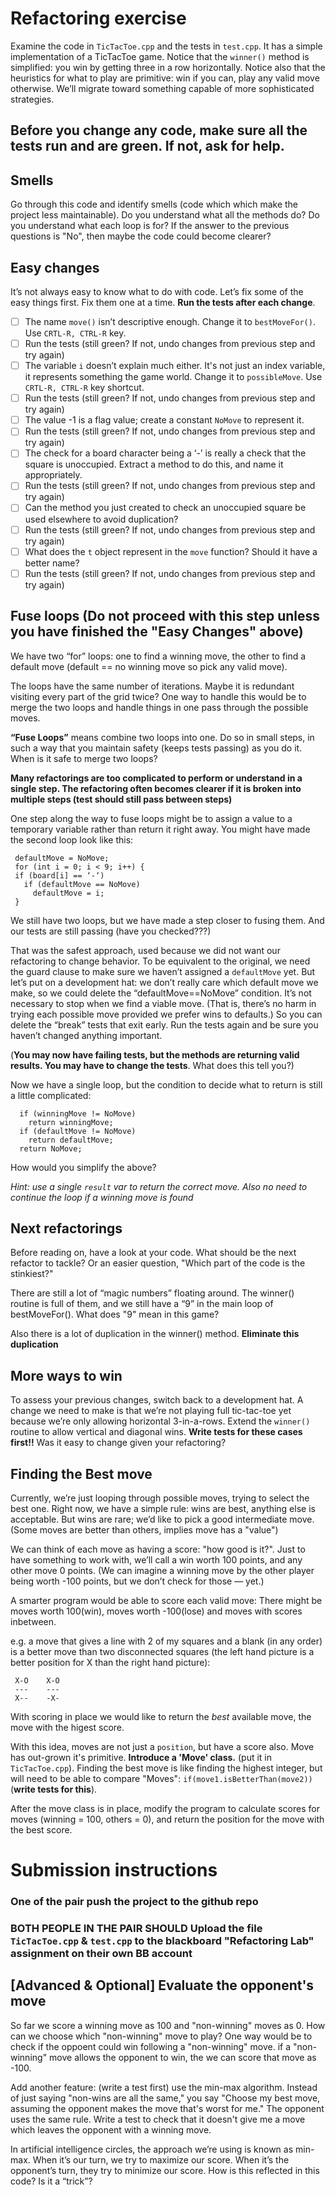# Refactoring exercise

Examine the code in `TicTacToe.cpp` and the tests in `test.cpp`. It has a simple implementation of a TicTacToe game.
Notice that the `winner()` method is simplified: you win by getting three in a row horizontally. 
Notice also that the heuristics for what to play are primitive: win if you can, play any valid move otherwise. 
We’ll migrate toward something capable of more sophisticated strategies.

## Before you change any code, make sure all the tests run and are green. If not, ask for help.

## Smells

Go through this code and identify smells (code which which make the project less maintainable). Do you understand what all the methods do? Do you understand what each loop is for? If the answer to the previous questions is "No", then maybe the code could become clearer? 

## Easy changes

It’s not always easy to know what to do with code. Let’s fix some of the easy things first.
Fix them one at a time. **Run the tests after each change**.

- [ ] The name `move()` isn’t descriptive enough. Change it to `bestMoveFor()`. Use  `CRTL-R, CTRL-R` key.
- [ ] Run the tests (still green? If not, undo changes from previous step and try again)
- [ ] The variable `i` doesn’t explain much either. It's not just an index variable, it represents something the game world. Change it to `possibleMove`. Use `CRTL-R, CTRL-R` key shortcut.
- [ ] Run the tests (still green? If not, undo changes from previous step and try again)
- [ ] The value -1 is a flag value; create a constant `NoMove` to represent it.
- [ ] Run the tests (still green? If not, undo changes from previous step and try again)
- [ ] The check for a board character being a ‘-’ is really a check that the square is unoccupied. Extract a method to do this, and name it appropriately.
- [ ] Run the tests (still green? If not, undo changes from previous step and try again)
- [ ] Can the method you just created to check an unoccupied square be used elsewhere to avoid duplication?
- [ ] Run the tests (still green? If not, undo changes from previous step and try again)
- [ ] What does the `t` object represent in the `move` function? Should it have a better name?
- [ ] Run the tests (still green? If not, undo changes from previous step and try again)

## Fuse loops (**Do not proceed with this step unless you have finished the "Easy Changes" above**)

We have two “for” loops: one to find a winning move, the other to find a default move (default == no winning move so pick any valid move).

The loops have the same number of iterations. Maybe it is redundant visiting every part of the grid twice?
One way to handle this would be to merge the two loops and handle things in one pass through the possible moves.

**“Fuse Loops”** means combine two loops into one. Do so in small steps, in such a way that you maintain safety (keeps tests passing) as you do it. 
When is it safe to merge two loops?

**Many refactorings are too complicated to perform or understand in a single step. The refactoring often becomes clearer if it is broken into multiple steps (test should still pass between steps)**

One step along the way to fuse loops might be to assign a value to a temporary variable rather than return it right away. 
You might have made the second loop look like this:

```
 defaultMove = NoMove;
 for (int i = 0; i < 9; i++) {
 if (board[i] == ‘-‘)
   if (defaultMove == NoMove)
     defaultMove = i;
 }
 ```
 We still have two loops, but we have made a step closer to fusing them. And our tests are still passing (have you checked???)
 
 That was the safest approach, used because we did not want our refactoring to change behavior. 
 To be equivalent to the original, we need the guard clause to make sure we haven’t assigned a `defaultMove` yet.
 But let’s put on a development hat: we don’t really care which default move we make, so we could delete the “defaultMove==NoMove” condition. 
 It’s not necessary to stop when we find a viable move. (That is, there’s no harm in trying each possible move provided we prefer wins to defaults.) 
 So you can delete the “break” tests that exit early. Run the tests again and be sure you haven’t changed anything important.
 
 (**You may now have failing tests, but the methods are returning valid results. You may have to change the tests**. What does this tell you?)
 
 Now we have a single loop, but the condition to decide what to return is still a little complicated:
 
 ```
   if (winningMove != NoMove)
     return winningMove;
   if (defaultMove != NoMove)
     return defaultMove;
   return NoMove;
 ```
 
 How would you simplify the above?
 
 *Hint: use a single `result` var to return the correct move. Also no need to continue the loop if a winning move is found*
 
 ## Next refactorings
 
 Before reading on, have a look at your code. What should be the next refactor to tackle? Or an easier question, "Which part of the code is the stinkiest?"
 
 There are still a lot of “magic numbers” floating around. 
 The winner() routine is full of them, and we still have a “9” in the main loop of bestMoveFor().
 What does "9" mean in this game?
 
 Also there is a lot of duplication in the winner() method. **Eliminate this duplication**
 
 ## More ways to win
 
To assess your previous changes, switch back to a development hat. 
A change we need to make is that we’re not playing full tic-tac-toe yet because we’re only allowing horizontal 3-in-a-rows. 
Extend the `winner()` routine to allow vertical and diagonal wins. **Write tests for these cases first!!**
Was it easy to change given your refactoring?

 ## Finding the Best move
 
 Currently, we’re just looping through possible moves, trying to select the best one. 
 Right now, we have a simple rule: wins are best, 
 anything else is acceptable. But wins are rare; we’d like to pick a good intermediate move. 
 (Some moves are better than others, implies move has a "value")
 
 We can think of each move as having a score: "how good is it?". 
 Just to have something to work with, we’ll call a win worth 100 points, and any other move 0 points.
 (We can imagine a winning move by the other player being worth -100 points, but we don’t check for those — yet.)
 
 A smarter program would be able to score each valid move: There might be moves worth 100(win), moves worth -100(lose) and moves with scores inbetween.

 e.g. a move that gives a line with 2 of my squares and a blank (in any order) is a better move than two disconnected squares (the left hand picture is a better position for X than the right hand picture):

```
 X-O    X-O
 ---    ---
 X--    -X- 
```
 
 With scoring in place we would like to return the *best* available move, the move with the higest score.
 
 With this idea, moves are not just a `position`, but have a score also. Move has out-grown it's primitive. **Introduce a 'Move' class.** (put it in `TicTacToe.cpp`). Finding the best move is like finding the highest integer, but will need to be able to compare "Moves": `if(move1.isBetterThan(move2))` (**write tests for this**).
 
 After the move class is in place, modify the program to calculate scores for moves (winning = 100, others = 0), and return the position for the move with the best score. 

 # Submission instructions
 
 ### One of the pair push the project to the github repo

 ### BOTH PEOPLE IN THE PAIR SHOULD Upload the file `TicTacToe.cpp` & `test.cpp` to the blackboard "Refactoring Lab" assignment on their own BB account
 
 ## [Advanced & Optional] Evaluate the opponent's move
 
 So far we score a winning move as 100 and "non-winning" moves as 0. How can we choose which "non-winning" move to play? One way would be to check if the oppoent could win following a "non-winning" move. if a "non-winning" move allows the opponent to win, the we can score that move as -100.
 
Add another feature: (write a test first) use the min-max algorithm. Instead of just saying "non-wins are all the same," you say "Choose my best move, assuming the opponent makes the move that's worst for me." The opponent uses the same rule. Write a test to check that it doesn't give me a move which leaves the opponent with a winning move. 
 
 In artificial intelligence circles, the approach we’re using is known as min-max. When it’s our turn, we try to maximize our score. When it’s the opponent’s turn, they try to minimize our score. How is this reflected in this code? Is it a “trick”?
 
 
 
 
 
 
